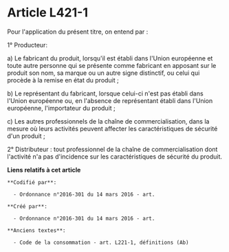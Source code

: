 # Article L421-1

Pour l'application du présent titre, on entend par :

1° Producteur:

a) Le fabricant du produit, lorsqu'il est établi dans l'Union européenne et toute autre personne qui se présente comme
fabricant en apposant sur le produit son nom, sa marque ou un autre signe distinctif, ou celui qui procède à la remise en
état du produit ;

b) Le représentant du fabricant, lorsque celui-ci n'est pas établi dans l'Union européenne ou, en l'absence de représentant
établi dans l'Union européenne, l'importateur du produit ;

c) Les autres professionnels de la chaîne de commercialisation, dans la mesure où leurs activités peuvent affecter les
caractéristiques de sécurité d'un produit ;

2° Distributeur : tout professionnel de la chaîne de commercialisation dont l'activité n'a pas d'incidence sur les
caractéristiques de sécurité du produit.

**Liens relatifs à cet article**

	**Codifié par**:

	  - Ordonnance n°2016-301 du 14 mars 2016 - art.

	**Créé par**:

	  - Ordonnance n°2016-301 du 14 mars 2016 - art.

	**Anciens textes**:

	  - Code de la consommation - art. L221-1, définitions (Ab)
